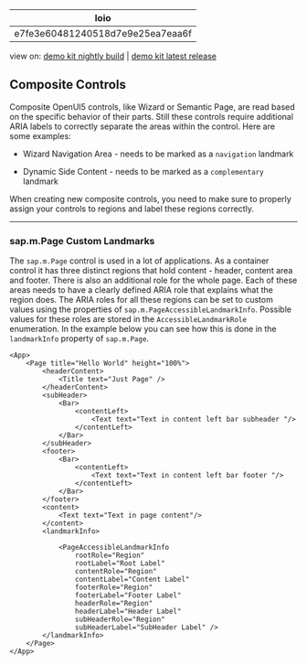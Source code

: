 <!-- loioe7fe3e60481240518d7e9e25ea7eaa6f -->

| loio |
| -----|
| e7fe3e60481240518d7e9e25ea7eaa6f |

<div id="loio">

view on: [demo kit nightly build](https://openui5nightly.hana.ondemand.com/#/topic/e7fe3e60481240518d7e9e25ea7eaa6f) | [demo kit latest release](https://openui5.hana.ondemand.com/#/topic/e7fe3e60481240518d7e9e25ea7eaa6f)</div>

## Composite Controls

Composite OpenUI5 controls, like Wizard or Semantic Page, are read based on the specific behavior of their parts. Still these controls require additional ARIA labels to correctly separate the areas within the control. Here are some examples:

-   Wizard Navigation Area - needs to be marked as a `navigation` landmark

-   Dynamic Side Content - needs to be marked as a `complementary` landmark


When creating new composite controls, you need to make sure to properly assign your controls to regions and label these regions correctly.

***

### sap.m.Page Custom Landmarks

The `sap.m.Page` control is used in a lot of applications. As a container control it has three distinct regions that hold content - header, content area and footer. There is also an additional role for the whole page. Each of these areas needs to have a clearly defined ARIA role that explains what the region does. The ARIA roles for all these regions can be set to custom values using the properties of `sap.m.PageAccessibleLandmarkInfo`. Possible values for these roles are stored in the `AccessibleLandmarkRole` enumeration. In the example below you can see how this is done in the `landmarkInfo` property of `sap.m.Page`.

```
<App>
	<Page title="Hello World" height="100%">
		<headerContent>
			<Title text="Just Page" />
		</headerContent>
		<subHeader>
			<Bar>
				<contentLeft>
					<Text text="Text in content left bar subheader "/>
				</contentLeft>
			</Bar>
		</subHeader>
		<footer>
			<Bar>
				<contentLeft>
					<Text text="Text in content left bar footer "/>
				</contentLeft>
			</Bar>
		</footer>
		<content>
			<Text text="Text in page content"/>
		</content>
		<landmarkInfo>
			
			<PageAccessibleLandmarkInfo 
				rootRole="Region" 
				rootLabel="Root Label"
				contentRole="Region"
				contentLabel="Content Label"
				footerRole="Region"
				footerLabel="Footer Label"
				headerRole="Region"
				headerLabel="Header Label"
				subHeaderRole="Region"
				subHeaderLabel="SubHeader Label" />
		</landmarkInfo>
	</Page>
</App>
```

